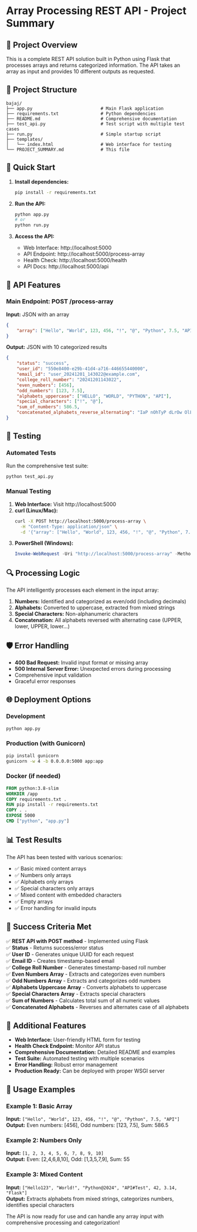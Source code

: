 # Array Processing REST API - Project Summary

## 🎯 Project Overview

This is a complete REST API solution built in Python using Flask that processes arrays and returns categorized information. The API takes an array as input and provides 10 different outputs as requested.

## 📁 Project Structure

```
bajaj/
├── app.py                          # Main Flask application
├── requirements.txt                # Python dependencies
├── README.md                       # Comprehensive documentation
├── test_api.py                     # Test script with multiple test cases
├── run.py                          # Simple startup script
├── templates/
│   └── index.html                  # Web interface for testing
└── PROJECT_SUMMARY.md              # This file
```

## 🚀 Quick Start

1. **Install dependencies:**
   ```bash
   pip install -r requirements.txt
   ```

2. **Run the API:**
   ```bash
   python app.py
   # or
   python run.py
   ```

3. **Access the API:**
   - Web Interface: http://localhost:5000
   - API Endpoint: http://localhost:5000/process-array
   - Health Check: http://localhost:5000/health
   - API Docs: http://localhost:5000/api

## 🔧 API Features

### Main Endpoint: POST /process-array

**Input:** JSON with an array
```json
{
    "array": ["Hello", "World", 123, 456, "!", "@", "Python", 7.5, "API"]
}
```

**Output:** JSON with 10 categorized results
```json
{
    "status": "success",
    "user_id": "550e8400-e29b-41d4-a716-446655440000",
    "email_id": "user_20241201_143022@example.com",
    "college_roll_number": "20241201143022",
    "even_numbers": [456],
    "odd_numbers": [123, 7.5],
    "alphabets_uppercase": ["HELLO", "WORLD", "PYTHON", "API"],
    "special_characters": ["!", "@"],
    "sum_of_numbers": 586.5,
    "concatenated_alphabets_reverse_alternating": "IaP nOhTyP dLrOw OlLeH"
}
```

## 🧪 Testing

### Automated Tests
Run the comprehensive test suite:
```bash
python test_api.py
```

### Manual Testing
1. **Web Interface:** Visit http://localhost:5000
2. **curl (Linux/Mac):**
   ```bash
   curl -X POST http://localhost:5000/process-array \
     -H "Content-Type: application/json" \
     -d '{"array": ["Hello", "World", 123, 456, "!", "@", "Python", 7.5, "API"]}'
   ```
3. **PowerShell (Windows):**
   ```powershell
   Invoke-WebRequest -Uri "http://localhost:5000/process-array" -Method POST -Headers @{"Content-Type"="application/json"} -Body '{"array": ["Hello", "World", 123, 456, "!", "@", "Python", 7.5, "API"]}'
   ```

## 🔍 Processing Logic

The API intelligently processes each element in the input array:

1. **Numbers:** Identified and categorized as even/odd (including decimals)
2. **Alphabets:** Converted to uppercase, extracted from mixed strings
3. **Special Characters:** Non-alphanumeric characters
4. **Concatenation:** All alphabets reversed with alternating case (UPPER, lower, UPPER, lower...)

## 🛡️ Error Handling

- **400 Bad Request:** Invalid input format or missing array
- **500 Internal Server Error:** Unexpected errors during processing
- Comprehensive input validation
- Graceful error responses

## 🌐 Deployment Options

### Development
```bash
python app.py
```

### Production (with Gunicorn)
```bash
pip install gunicorn
gunicorn -w 4 -b 0.0.0.0:5000 app:app
```

### Docker (if needed)
```dockerfile
FROM python:3.8-slim
WORKDIR /app
COPY requirements.txt .
RUN pip install -r requirements.txt
COPY . .
EXPOSE 5000
CMD ["python", "app.py"]
```

## 📊 Test Results

The API has been tested with various scenarios:
- ✅ Basic mixed content arrays
- ✅ Numbers only arrays
- ✅ Alphabets only arrays
- ✅ Special characters only arrays
- ✅ Mixed content with embedded characters
- ✅ Empty arrays
- ✅ Error handling for invalid inputs

## 🎉 Success Criteria Met

✅ **REST API with POST method** - Implemented using Flask  
✅ **Status** - Returns success/error status  
✅ **User ID** - Generates unique UUID for each request  
✅ **Email ID** - Creates timestamp-based email  
✅ **College Roll Number** - Generates timestamp-based roll number  
✅ **Even Numbers Array** - Extracts and categorizes even numbers  
✅ **Odd Numbers Array** - Extracts and categorizes odd numbers  
✅ **Alphabets Uppercase Array** - Converts alphabets to uppercase  
✅ **Special Characters Array** - Extracts special characters  
✅ **Sum of Numbers** - Calculates total sum of all numeric values  
✅ **Concatenated Alphabets** - Reverses and alternates case of all alphabets  

## 🔗 Additional Features

- **Web Interface:** User-friendly HTML form for testing
- **Health Check Endpoint:** Monitor API status
- **Comprehensive Documentation:** Detailed README and examples
- **Test Suite:** Automated testing with multiple scenarios
- **Error Handling:** Robust error management
- **Production Ready:** Can be deployed with proper WSGI server

## 📝 Usage Examples

### Example 1: Basic Array
**Input:** `["Hello", "World", 123, 456, "!", "@", "Python", 7.5, "API"]`  
**Output:** Even numbers: [456], Odd numbers: [123, 7.5], Sum: 586.5

### Example 2: Numbers Only
**Input:** `[1, 2, 3, 4, 5, 6, 7, 8, 9, 10]`  
**Output:** Even: [2,4,6,8,10], Odd: [1,3,5,7,9], Sum: 55

### Example 3: Mixed Content
**Input:** `["Hello123", "World!", "Python@2024", "API#Test", 42, 3.14, "Flask"]`  
**Output:** Extracts alphabets from mixed strings, categorizes numbers, identifies special characters

The API is now ready for use and can handle any array input with comprehensive processing and categorization!

